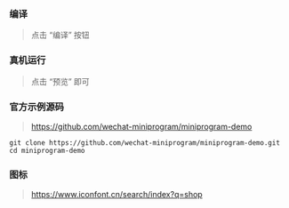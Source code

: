 ### 编译
> 点击 “编译” 按钮 

### 真机运行
> 点击 “预览” 即可

### 官方示例源码
> https://github.com/wechat-miniprogram/miniprogram-demo
```
git clone https://github.com/wechat-miniprogram/miniprogram-demo.git
cd miniprogram-demo
```

### 图标
> https://www.iconfont.cn/search/index?q=shop